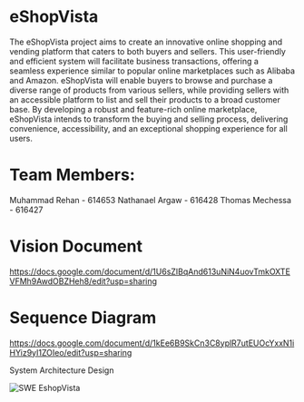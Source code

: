 # eShopVista
The eShopVista project aims to create an innovative online shopping and vending platform that caters to both buyers and sellers. This user-friendly and efficient system will facilitate business transactions, offering a seamless experience similar to popular online marketplaces such as Alibaba and Amazon. eShopVista will enable buyers to browse and purchase a diverse range of products from various sellers, while providing sellers with an accessible platform to list and sell their products to a broad customer base. By developing a robust and feature-rich online marketplace, eShopVista intends to transform the buying and selling process, delivering convenience, accessibility, and an exceptional shopping experience for all users.

# Team Members:
Muhammad Rehan - 614653
Nathanael Argaw - 616428
Thomas Mechessa - 616427

# Vision Document
https://docs.google.com/document/d/1U6sZIBqAnd613uNiN4uovTmkOXTEVFMh9AwdOBZHeh8/edit?usp=sharing

# Sequence Diagram
https://docs.google.com/document/d/1kEe6B9SkCn3C8yplR7utEUOcYxxN1iHYiz9yI1ZOIeo/edit?usp=sharing

System Architecture Design

![SWE EshopVista](https://github.com/user-attachments/assets/fc480a72-2893-4c25-9a87-ad7232bc9027)
